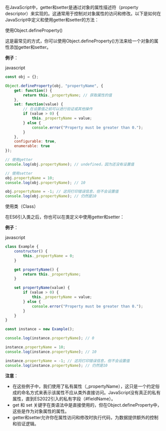 
在JavaScript中，getter和setter是通过对象的属性描述符（property descriptor）来实现的。这通常用于控制对对象属性的访问和修改。以下是如何在JavaScript中定义和使用getter和setter的方法：

使用Object.defineProperty()

这是最常见的方式，你可以使用Object.defineProperty()方法来给一个对象的属性添加getter和setter。

**例子**：

javascript

```javascript
const obj = {};

Object.defineProperty(obj, "propertyName", {
    get: function() {
        return this._propertyName; // 获取属性的值
    },
    set: function(value) {
        // 在设置值之前可以进行验证或其他操作
        if (value > 0) {
            this._propertyName = value;
        } else {
            console.error("Property must be greater than 0.");
        }
    },
    configurable: true,
    enumerable: true
});

// 使用getter
console.log(obj.propertyName); // undefined，因为还没有设置值

// 使用setter
obj.propertyName = 10;
console.log(obj.propertyName); // 10

obj.propertyName = -1; // 这将打印错误信息，但不会设置值
console.log(obj.propertyName); // 仍然是10
```

使用类（Class）

在ES6引入类之后，你也可以在类定义中使用getter和setter：

**例子**：

javascript

```javascript
class Example {
    constructor() {
        this._propertyName = 0;
    }

    get propertyName() {
        return this._propertyName;
    }

    set propertyName(value) {
        if (value > 0) {
            this._propertyName = value;
        } else {
            console.error("Property must be greater than 0.");
        }
    }
}

const instance = new Example();

console.log(instance.propertyName); // 0

instance.propertyName = 10;
console.log(instance.propertyName); // 10

instance.propertyName = -1; // 这将打印错误信息，但不会设置值
console.log(instance.propertyName); // 仍然是10
```

**注意**：

- 在这些例子中，我们使用了私有属性（_propertyName），这只是一个约定俗成的命名方式来表示该属性不应从类外直接访问。JavaScript没有真正的私有属性，直到ES2022引入的私有字段（#fieldName）。
- get 和 set 关键字在类语法中是直接使用的，但在Object.defineProperty中，这些是作为对象属性的属性。
- getter和setter允许你在属性访问和修改时执行代码，为数据提供额外的控制和验证逻辑。